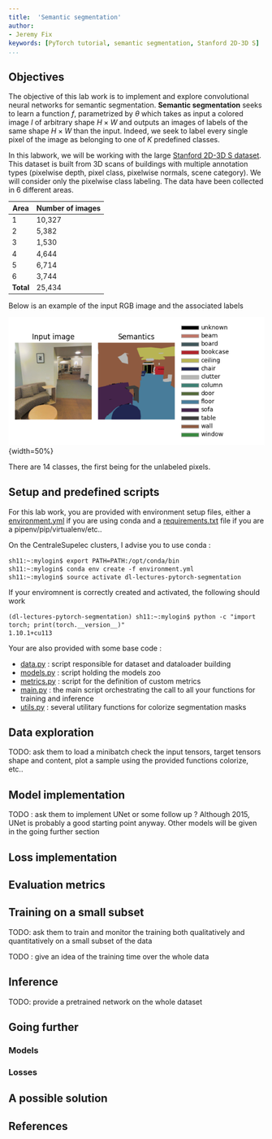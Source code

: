 ```yaml
---
title:  'Semantic segmentation'
author:
- Jeremy Fix
keywords: [PyTorch tutorial, semantic segmentation, Stanford 2D-3D S]
...
```


## Objectives

The objective of this lab work is to implement and explore convolutional neural networks for semantic segmentation. **Semantic segmentation** seeks to learn a function $f$, parametrized by $\theta$ which takes as input a colored image $I$ of arbitrary shape $H\times W$ and outputs an images of labels of the same shape $H \times W$ than the input. Indeed, we seek to label every single pixel of the image as belonging to one of $K$ predefined classes.

In this labwork, we will be working with the large [Stanford 2D-3D S dataset](http://buildingparser.stanford.edu/dataset.html). This dataset is built from 3D scans of buildings with multiple annotation types (pixelwise depth, pixel class, pixelwise normals, scene category). We will consider only the pixelwise class labeling. The data have been collected in 6 different areas. 

| Area | Number of images|
| ---  | --- |
| 1    | 10,327 |
| 2    | 5,382 |
| 3    | 1,530 |
| 4    | 4,644 |
| 5    | 6,714 |
| 6    | 3,744 |
| **Total** | 25,434 |

Below is an example of the input RGB image and the associated labels 

![Semantic segmentation : pixelwise classifcation](./data/01-pytorch-segmentation/sample.png){width=50%}

There are $14$ classes, the first being for the unlabeled pixels.

## Setup and predefined scripts

For this lab work, you are provided with environment setup files, either a [environment.yml](./data/01-pytorch-segmentation/environment.yml) if you are using conda and a [requirements.txt](./data/01-pytorch-segmentation/requirements.txt) file if you are a pipenv/pip/virtualenv/etc..

On the CentraleSupelec clusters, I advise you to use conda :

``` console
sh11:~:mylogin$ export PATH=PATH:/opt/conda/bin
sh11:~:mylogin$ conda env create -f environment.yml
sh11:~:mylogin$ source activate dl-lectures-pytorch-segmentation
```

If your enviromnent is correctly created and activated, the following should work 

```console
(dl-lectures-pytorch-segmentation) sh11:~:mylogin$ python -c "import torch; print(torch.__version__)"
1.10.1+cu113
```

Your are also provided with some base code :

- [data.py](https://raw.githubusercontent.com/jeremyfix/deeplearning-lectures/master/Labs/01-pytorch-segmentation/data.py) : script responsible for dataset and dataloader building
- [models.py](./data/01-pytorch-segmentation/models.py) : script holding the models zoo
- [metrics.py](./data/01-pytorch-segmentation/metrics.py) : script for the definition of custom metrics
- [main.py](./data/01-pytorch-segmentation/main.py) : the main script orchestrating the call to all your functions for training and inference
- [utils.py](./data/01-pytorch-segmentation/utils.py) : several utilitary functions for colorize segmentation masks



## Data exploration

TODO: ask them to load a minibatch check the input tensors, target tensors shape and content, plot a sample using the provided functions colorize, etc..

## Model implementation

TODO : ask them to implement UNet or some follow up ? Although 2015, UNet is probably a good starting point anyway. Other models will be given in the going further section

## Loss implementation

## Evaluation metrics

## Training on a small subset

TODO: ask them to train and monitor the training both qualitatively and quantitatively on a small subset of the data

TODO : give an idea of the training time over the whole data

## Inference

TODO: provide a pretrained network on the whole dataset

## Going further

### Models

### Losses

## A possible solution

## References
